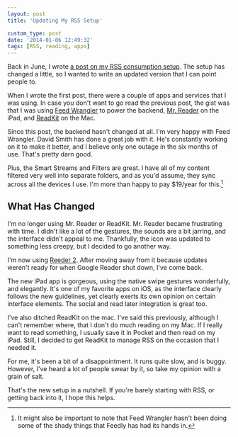 ```yaml
---
layout: post
title: 'Updating My RSS Setup'

custom_type: post
date: '2014-01-06 12:49:32'
tags: [RSS, reading, apps]
---
```

Back in June, I wrote [a post on my RSS consumption setup](https://ttimsmith.com/2013/06/a-new-rss-setup). The setup has changed a little, so I wanted to write an updated version that I can point people to.

When I wrote the first post, there were a couple of apps and services that I was using. In case you don't want to go read the previous post, the gist was that I was using [Feed Wrangler](https://feedwrangler.net/) to power the backend, [Mr. Reader](http://www.curioustimes.de/mrreader/) on the iPad, and [ReadKit](http://readkitapp.com/) on the Mac.

Since this post, the backend hasn't changed at all. I'm very happy with Feed Wrangler. David Smith has done a great job with it. He's constantly working on it to make it better, and I believe only one outage in the six months of use. That's pretty darn good.

Plus, the Smart Streams and Filters are great. I have all of my content filtered very well into separate folders, and as you'd assume, they sync across all the devices I use. I'm more than happy to pay $19/year for this.[^1]

## What Has Changed
I'm no longer using Mr. Reader or ReadKit. Mr. Reader became frustrating with time. I didn't like a lot of the gestures, the sounds are a bit jarring, and the interface didn't appeal to me. Thankfully, the icon was updated to something less creepy, but I decided to go another way.

I'm now using [Reeder 2](http://reederapp.com/ios). After moving away from it because updates weren't ready for when Google Reader shut down, I've come back.

The new iPad app is gorgeous, using the native swipe gestures wonderfully, and elegantly. It's one of my favorite apps on iOS, as the interface clearly follows the new guidelines, yet clearly exerts its own opinion on certain interface elements. The social and read later integration is great too.

I've also ditched ReadKit on the mac. I've said this previously, although I can't remember where, that I don't do much reading on my Mac. If I really want to read something, I usually save it in Pocket and then read on my iPad. Still, I decided to get ReadKit to manage RSS on the occasion that I needed it.

For me, it's been a bit of a disappointment. It runs quite slow, and is buggy. However, I've heard a lot of people swear by it, so take my opinion with a grain of salt.

That's the new setup in a nutshell. If you're barely starting with RSS, or getting back into it, I hope this helps.

[^1]: It might also be important to note that Feed Wrangler hasn't been doing some of the shady things that Feedly has had its hands in.
